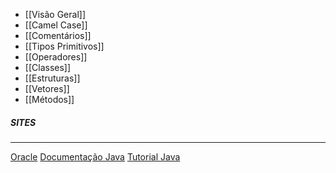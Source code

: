 
* [[Visão Geral]]
* [[Camel Case]]
* [[Comentários]]
* [[Tipos Primitivos]]
* [[Operadores]]
* [[Classes]]
* [[Estruturas]]
* [[Vetores]]
* [[Métodos]]

##### SITES
***
[Oracle](https://www.oracle.com/index.html)
[Documentação Java](https://docs.oracle.com/en/java/)
[Tutorial Java](https://docs.oracle.com/javase/tutorial/reallybigindex.html)

